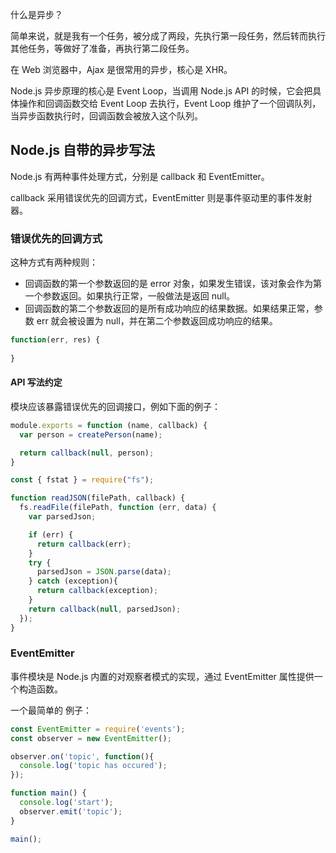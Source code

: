什么是异步？

简单来说，就是我有一个任务，被分成了两段，先执行第一段任务，然后转而执行其他任务，等做好了准备，再执行第二段任务。

在 Web 浏览器中，Ajax 是很常用的异步，核心是 XHR。

Node.js 异步原理的核心是 Event Loop，当调用 Node.js API 的时候，它会把具体操作和回调函数交给 Event Loop 去执行，Event Loop 维护了一个回调队列，当异步函数执行时，回调函数会被放入这个队列。

## Node.js 自带的异步写法

Node.js 有两种事件处理方式，分别是 callback 和 EventEmitter。

callback 采用错误优先的回调方式，EventEmitter 则是事件驱动里的事件发射器。

### 错误优先的回调方式

这种方式有两种规则：

- 回调函数的第一个参数返回的是 error 对象，如果发生错误，该对象会作为第一个参数返回。如果执行正常，一般做法是返回 null。
- 回调函数的第二个参数返回的是所有成功响应的结果数据。如果结果正常，参数 err 就会被设置为 null，并在第二个参数返回成功响应的结果。

```js
function(err, res) {
  
}
```

#### API 写法约定

模块应该暴露错误优先的回调接口，例如下面的例子：

```js
module.exports = function (name, callback) {
  var person = createPerson(name);

  return callback(null, person);
}
```

```js
const { fstat } = require("fs");

function readJSON(filePath, callback) {
  fs.readFile(filePath, function (err, data) {
    var parsedJson;

    if (err) {
      return callback(err);
    }
    try {
      parsedJson = JSON.parse(data);
    } catch (exception){
      return callback(exception);
    }
    return callback(null, parsedJson);
  });
}
```

### EventEmitter

事件模块是 Node.js 内置的对观察者模式的实现，通过 EventEmitter 属性提供一个构造函数。

一个最简单的 例子：

```js
const EventEmitter = require('events');
const observer = new EventEmitter();

observer.on('topic', function(){
  console.log('topic has occured');
});

function main() {
  console.log('start');
  observer.emit('topic');
}

main();
```

